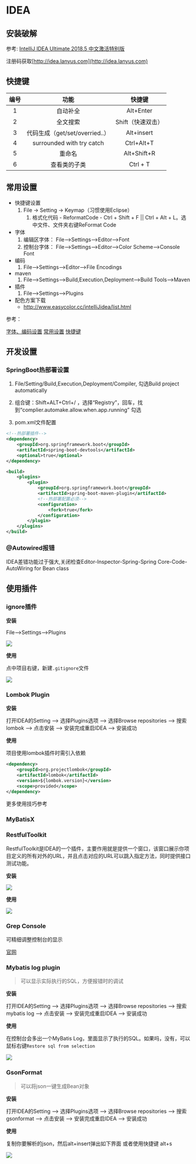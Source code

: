 # IDEA

## 安装破解

参考:
[IntelliJ IDEA Ultimate 2018.5 中文激活特别版](https://www.jb51.net/softs/598467.html)

注册码获取[http://idea.lanyus.com](http://idea.lanyus.com)

## 快捷键


| 编号 |              功能              |      快捷键       |
| :--: | :----------------------------: | :---------------: |
|  1   |            自动补全            |     Alt+Enter     |
|  2  |            全文搜索            | Shift（快速双击） |
|  3  | 代码生成（get/set/overried..） |    Alt+insert     |
|  4  |            surrounded with try catch            |    Ctrl+Alt+T     |
|  5  |             重命名             |     Alt+Shift+R      |
|  6  |            查看类的子类            |       Ctrl + T     |




## 常用设置

* 快捷键设置
  1. File -> Setting -> Keymap（习惯使用Eclipse）
     1. 格式化代码 - ReformatCode - Ctrl + Shift + F || Ctrl + Alt + L。选中文件、文件夹右键ReFormat Code
* 字体
  1. 编辑区字体： File-->Settings-->Editor-->Font
  2. 控制台字体： File-->Settings-->Editor-->Color Scheme-->Console Font
* 编码
  1.  File-->Settings-->Editor-->File Encodings
* maven
  1. File-->Settings-->Build,Execution,Deployment-->Build Tools-->Maven
* 插件
  1. File-->Settings-->Plugins
* 配色方案下载
  * http://www.easycolor.cc/intelliJidea/list.html

参考：

[字体、编码设置](https://blog.csdn.net/frankcheng5143/article/details/50779149)
[常用设置](https://blog.csdn.net/yelove1990/article/details/51541327)
[快捷键](https://blog.csdn.net/shijiebei2009/article/details/44725733)





## 开发设置

### SpringBoot热部署设置

1. File/Setting/Build,Execution,Deployment/Compiler, 勾选Build project automatically

2. 组合键：Shift+ALT+Ctrl+/ ，选择“Registry”，回车，找到“complier.automake.allow.when.app.running” 勾选

3. pom.xml文件配置


  ```xml
  <!--热部署插件-->
  <dependency>
      <groupId>org.springframework.boot</groupId>
      <artifactId>spring-boot-devtools</artifactId>
      <optional>true</optional>
  </dependency>
  
  <build>
      <plugins>
          <plugin>
              <groupId>org.springframework.boot</groupId>
              <artifactId>spring-boot-maven-plugin</artifactId>
              <!--热部署配置必须-->
              <configuration>
                  <fork>true</fork>
              </configuration>
          </plugin>
      </plugins>
  </build>
  ```

  

### @Autowired报错

IDEA差错功能过于强大,关闭检查Editor-Inspector-Spring-Spring Core-Code-AutoWiring for Bean class



## 使用插件

### ignore插件

**安装**

File-->Settings-->Plugins

![](https://raw.githubusercontent.com/hyman213/FigureBed/master/2019/06/20190603202534.png)



**使用**

点中项目右键，新建`.gitignore`文件

![](https://raw.githubusercontent.com/hyman213/FigureBed/master/2019/06/20190603203356.png)

### Lombok Plugin

**安装**

打开IDEA的Setting –> 选择Plugins选项 –> 选择Browse repositories –> 搜索lombok –> 点击安装 –> 安装完成重启IDEA –> 安装成功

**使用**

项目使用lombok插件时需引入依赖

```xml
<dependency> 
    <groupId>org.projectlombok</groupId> 
    <artifactId>lombok</artifactId> 
    <version>${lombok.version}</version> 
    <scope>provided</scope> 
</dependency>
```

更多使用技巧参考

### MyBatisX



### RestfulToolkit

RestfulToolkit是IDEA的一个插件，主要作用就是提供一个窗口，该窗口展示你项目定义的所有对外的URL，并且点击对应的URL可以跳入指定方法，同时提供接口测试功能。

**安装**

![](https://raw.githubusercontent.com/hyman213/FigureBed/master/2019/07/20190721144727.png)

**使用**

![](https://raw.githubusercontent.com/hyman213/FigureBed/master/2019/07/20190721145045.png)



### Grep Console

可精细调整控制台的显示

[官网](http://plugins.jetbrains.com/plugin/7125-grep-console)

### Mybatis log plugin

> 可以显示实际执行的SQL，方便报错时的调试

**安装**

打开IDEA的Setting –> 选择Plugins选项 –> 选择Browse repositories –> 搜索mybatis log –> 点击安装 –> 安装完成重启IDEA –> 安装成功

**使用**

在控制台会多出一个MyBatis Log，里面显示了执行的SQL。如果吗，没有，可以鼠标右键`Restore sql from selection`

![](https://raw.githubusercontent.com/hyman213/FigureBed/master/2019/07/20190728175634.png)

### GsonFormat

> 可以将json一键生成Bean对象

**安装**

打开IDEA的Setting –> 选择Plugins选项 –> 选择Browse repositories –> 搜索gsonformat –> 点击安装 –> 安装完成重启IDEA –> 安装成功

**使用**

复制你要解析的json，然后alt+insert弹出如下界面 或者使用快捷键 alt+s

![](https://raw.githubusercontent.com/hyman213/FigureBed/master/2019/07/20190728180400.png)

